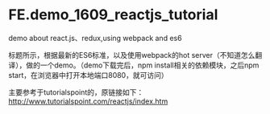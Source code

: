 # FE.demo_1609_reactjs_tutorial
demo about react.js、redux,using webpack and es6

标题所示，根据最新的ES6标准，以及使用webpack的hot server（不知道怎么翻译），做的一个demo。（demo下载完后，npm install相关的依赖模块，之后npm start，在浏览器中打开本地端口8080，就可访问）

主要参考于tutorialspoint的，原链接如下：http://www.tutorialspoint.com/reactjs/index.htm
